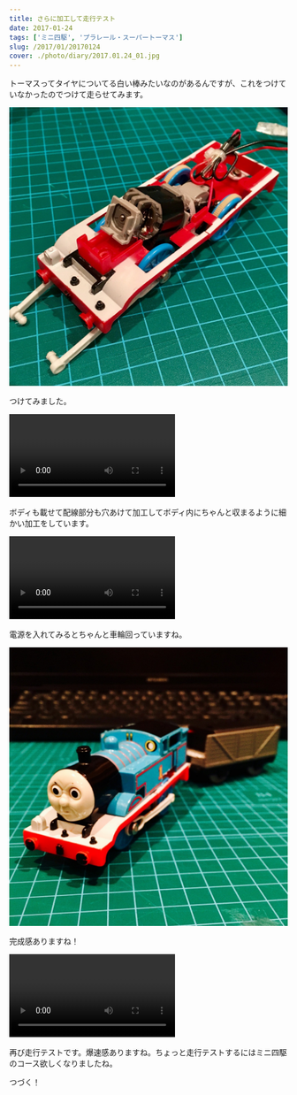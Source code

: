 ```yaml
---
title: さらに加工して走行テスト
date: 2017-01-24
tags: ['ミニ四駆', 'プラレール・スーパートーマス']
slug: /2017/01/20170124
cover: ./photo/diary/2017.01.24_01.jpg
---
```


<p class="sentence">
トーマスってタイヤについてる白い棒みたいなのがあるんですが、これをつけていなかったのでつけて走らせてみます。
</p>
<div class="center"><img class="img-fluid" src="./photo/diary/2017.01.24_01.jpg"></div>
<p class="sentence spacing">つけてみました。</p>
<div class="center"><video class="img-fluid" src="./photo/diary/2017.01.24_02.mp4" controls></div>
<p class="sentence spacing">ボディも載せて配線部分も穴あけて加工してボディ内にちゃんと収まるように細かい加工をしています。</p>
<div class="center"><video class="img-fluid" src="./photo/diary/2017.01.24_03.mp4" controls></div>
<p class="sentence spacing">電源を入れてみるとちゃんと車輪回っていますね。</p>
<div class="center"><img class="img-fluid" src="./photo/diary/2017.01.24_04.jpg"></div>
<p class="sentence spacing">完成感ありますね！</p>
<div class="center"><video class="img-fluid" src="./photo/diary/2017.01.24_05.mp4" controls></div>
<p class="sentence spacing">再び走行テストです。爆速感ありますね。ちょっと走行テストするにはミニ四駆のコース欲しくなりましたね。</p>
<p class="sentence spacing">つづく！</p>
